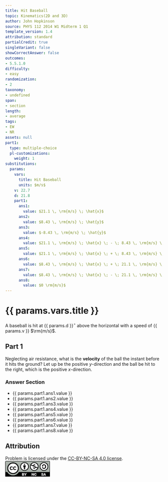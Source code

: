 ```yaml
---
title: Hit Baseball
topic: Kinematics(2D and 3D)
author: John Hopkinson
source: PHYS 112 2014 W1 Midterm 1 Q1
template_version: 1.4
attribution: standard
partialCredit: true
singleVariant: false
showCorrectAnswer: false
outcomes:
- 5.5.1.0
difficulty:
- easy
randomization:
- 2
taxonomy:
- undefined
span:
- section
length:
- average
tags:
- EW
- NR
assets: null
part1:
  type: multiple-choice
  pl-customizations:
    weight: 1
substitutions:
  params:
    vars:
      title: Hit Baseball
      units: $m/s$
    v: 22.7
    d: 21.8
    part1:
      ans1:
        value: $21.1 \, \rm{m/s} \; \hat{x}$
      ans2:
        value: $8.43 \, \rm{m/s} \; \hat{y}$
      ans3:
        value: $-8.43 \, \rm{m/s} \; \hat{y}$
      ans4:
        value: $21.1 \, \rm{m/s} \; \hat{x} \; - \; 8.43 \, \rm{m/s} \; \hat{y}$
      ans5:
        value: $21.1 \, \rm{m/s} \; \hat{x} \; + \; 8.43 \, \rm{m/s} \; \hat{y}$
      ans6:
        value: $8.43 \, \rm{m/s} \; \hat{x} \; + \; 21.1 \, \rm{m/s} \; \hat{y}$
      ans7:
        value: $8.43 \, \rm{m/s} \; \hat{x} \; - \; 21.1 \, \rm{m/s} \; \hat{y}$
      ans8:
        value: $0 \rm{m/s}$
---
```

# {{ params.vars.title }}
A baseball is hit at {{ params.d }}$^\circ$ above the horizontal with a speed of {{ params.v }} $\rm{m/s}$.

## Part 1

Neglecting air resistance, what is the **velocity** of the ball the instant before it hits the ground? Let up be the positive $y$-direction and the ball be hit to the right, which is the positive $x$-direction.

### Answer Section

- {{ params.part1.ans1.value }}
- {{ params.part1.ans2.value }}
- {{ params.part1.ans3.value }}
- {{ params.part1.ans4.value }}
- {{ params.part1.ans5.value }}
- {{ params.part1.ans6.value }}
- {{ params.part1.ans7.value }}
- {{ params.part1.ans8.value }}

## Attribution

Problem is licensed under the [CC-BY-NC-SA 4.0 license](https://creativecommons.org/licenses/by-nc-sa/4.0/).<br> ![The Creative Commons 4.0 license requiring attribution-BY, non-commercial-NC, and share-alike-SA license.](https://raw.githubusercontent.com/firasm/bits/master/by-nc-sa.png)